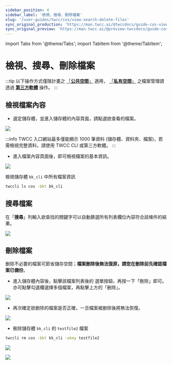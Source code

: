 ```yaml
---
sidebar_position: 4
sidebar_label: '檢視、搜尋、刪除檔案'
slug: '/user-guides/twcc/cos/view-search-delete-files'
sync_original_production: 'https://man.twcc.ai/@twccdocs/guide-cos-view-search-delete-files-zh' 
sync_original_preview: 'https://man.twcc.ai/@preview-twccdocs/guide-cos-view-search-delete-files-zh'
---
```


import Tabs from '@theme/Tabs';
import TabItem from '@theme/TabItem';

# 檢視、搜尋、刪除檔案

:::tip
以下操作方式僅限計畫之 [「<ins>**公共空間<i class="fa fa-question-circle fa-question-circle-for-service" aria-hidden="true"></i>**」</ins>](../../overview.md) 適用， [「<ins>**私有空間<i class="fa fa-question-circle fa-question-circle-for-service" aria-hidden="true"></i>**」</ins>](../../overview.md) 之檔案管理請透過 [<ins>**第三方軟體**</ins>](../../../category/使用第三方軟體管理檔案) 操作。
:::

## 檢視檔案內容

<!-- 1 start -->
<Tabs>
  <TabItem value="TWCC 入口網站" label="TWCC 入口網站" default>


*  選定儲存體，並進入儲存體的內容頁面，請點選欲查看的檔案。

    
![](https://cos.twcc.ai/SYS-MANUAL/uploads/upload_72adbc230af97db5e02ca24de1bf2fd0.png)

:::info
TWCC 入口網站最多僅能顯示 1000 筆資料 (儲存體、資料夾、檔案)，若需檢視完整資料，請使用 TWCC CLI 或第三方軟體。
:::


* 進入檔案內容頁面後，即可檢視檔案的基本資訊。


![](https://cos.twcc.ai/SYS-MANUAL/uploads/upload_e1ecd57f58ba34c49be88e324efa6f13.png)


  </TabItem>
  <TabItem value="TWCC CLI" label="TWCC CLI">


檢視儲存體 `bk_cli` 中所有檔案資訊

```bash
twccli ls cos -bkt bk_cli
```

  </TabItem>
</Tabs>

## 搜尋檔案

<!-- 1 start -->

<Tabs>
  <TabItem value="TWCC 入口網站" label="TWCC 入口網站" default>


在「**搜尋**」列輸入欲查找的關鍵字可以自動篩選所有列表欄位內容符合該條件的結果。 

![](https://cos.twcc.ai/SYS-MANUAL/uploads/upload_0381491f809a48e02298c45a67771333.png)

  </TabItem>
</Tabs>

## 刪除檔案

删除不必要的檔案可節省儲存空間；**檔案刪除後無法復原，請您在刪除前先確認檔案已備份**。

<!-- 1 start -->

<Tabs>
  <TabItem value="TWCC 入口網站" label="TWCC 入口網站" default>


* 進入儲存體內容後，點擊該檔案列表後的 <i class="fa fa-ellipsis-v fa-20" aria-hidden="true"></i>  選單按鈕，再按一下「刪除」即可。亦可點擊勾選欄選擇多個檔案，再點擊上方的「删除」。

![](https://cos.twcc.ai/SYS-MANUAL/uploads/upload_53380d4b55caf0a78c19c91ec5006700.png)

* 再次確定欲删除的檔案是否正確，一旦檔案被删除後將無法恢復。


![](https://cos.twcc.ai/SYS-MANUAL/uploads/upload_df3640ed5ec0decdf6bbe28b3cc45148.png)


  </TabItem>
  <TabItem value="TWCC CLI" label="TWCC CLI">


- 刪除儲存體 `bk_cli` 的 `testfile2` 檔案

```bash
twccli rm cos -bkt bk_cli -okey testfile2
```   
![](https://cos.twcc.ai/SYS-MANUAL/uploads/upload_46d8119fc6debd65bcbe77574209266e.png)

![](https://cos.twcc.ai/SYS-MANUAL/uploads/upload_5c14b3d8059d8ea4ff1efc97df54f006.png)

  </TabItem>
</Tabs>
